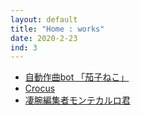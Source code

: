 ```yaml
---
layout: default
title: "Home : works"
date: 2020-2-23
ind: 3
---
```


- [自動作曲bot 「茄子ねこ」](https://nakashimas.github.io/docs/works/nasnecobot.html)
- [Crocus](https://nakashimas.github.io/docs/works/crocus.html)
- [凄腕編集者モンテカルロ君](https://nakashimas.github.io/docs/works/greatauthorm.html)